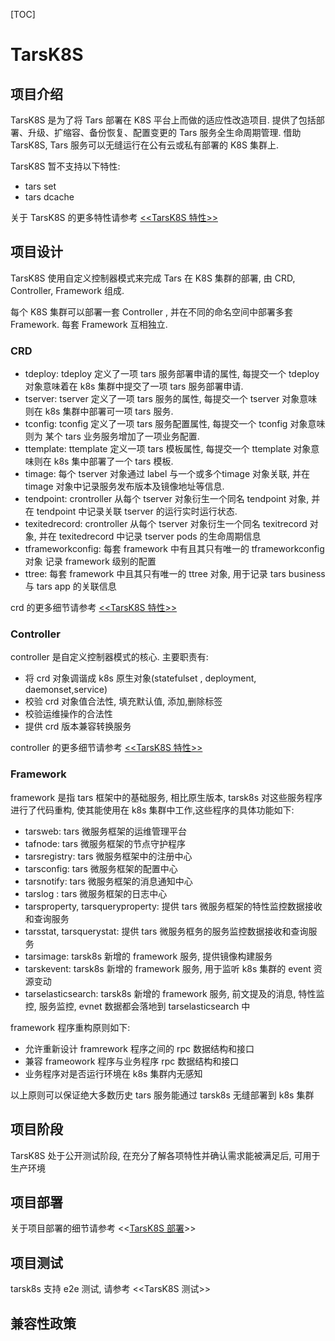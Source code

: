 [TOC]

# TarsK8S

## 项目介绍

TarsK8S 是为了将 Tars 部署在 K8S 平台上而做的适应性改造项目. 提供了包括部署、升级、扩缩容、备份恢复、配置变更的 Tars 服务全生命周期管理. 借助 TarsK8S, Tars 服务可以无缝运行在公有云或私有部署的
K8S 集群上.

TarsK8S 暂不支持以下特性:

+ tars set
+ tars dcache

关于 TarsK8S 的更多特性请参考 [<<TarsK8S 特性>>](property.md)

## 项目设计

TarsK8S 使用自定义控制器模式来完成 Tars 在 K8S 集群的部署, 由 CRD, Controller, Framework 组成.

每个 K8S 集群可以部署一套 Controller , 并在不同的命名空间中部署多套 Framework. 每套 Framework 互相独立.

### CRD

+ tdeploy:  tdeploy 定义了一项 tars 服务部署申请的属性, 每提交一个 tdeploy 对象意味着在 k8s 集群中提交了一项 tars 服务部署申请.
+ tserver:   tserver 定义了一项 tars 服务的属性, 每提交一个 tserver 对象意味则在 k8s 集群中部署可一项 tars 服务.
+ tconfig:   tconfig 定义了一项 tars 服务配置属性, 每提交一个 tconfig 对象意味则为 某个 tars 业务服务增加了一项业务配置.
+ ttemplate:  ttemplate 定义一项 tars 模板属性, 每提交一个 ttemplate 对象意味则在 k8s 集中部署了一个 tars 模板.
+ timage:  每个 tserver 对象通过 label 与一个或多个timage 对象关联, 并在 timage 对象中记录服务发布版本及镜像地址等信息.
+ tendpoint:  crontroller 从每个 tserver 对象衍生一个同名 tendpoint 对象, 并在 tendpoint 中记录关联 tserver 的运行实时运行状态.
+ texitedrecord: crontroller 从每个 tserver 对象衍生一个同名 texitrecord 对象, 并在 texitedrecord 中记录 tserver pods 的生命周期信息
+ tframeworkconfig:  每套 framework 中有且其只有唯一的 tframeworkconfig 对象 记录 framework 级别的配置
+ ttree:  每套 framework 中且其只有唯一的 ttree 对象, 用于记录 tars business 与 tars app 的关联信息

crd 的更多细节请参考 [<<TarsK8S 特性>>](property.md)

### Controller

controller 是自定义控制器模式的核心. 主要职责有:

+ 将 crd 对象调谐成 k8s 原生对象(statefulset , deployment, daemonset,service)
+ 校验 crd 对象值合法性, 填充默认值, 添加,删除标签
+ 校验运维操作的合法性
+ 提供 crd 版本兼容转换服务

controller 的更多细节请参考 [<<TarsK8S 特性>>](property.md)

### Framework

framework 是指 tars 框架中的基础服务, 相比原生版本, tarsk8s 对这些服务程序进行了代码重构, 使其能使用在 k8s 集群中工作,这些程序的具体功能如下:

+ tarsweb:  tars 微服务框架的运维管理平台
+ tafnode:  tars 微服务框架的节点守护程序
+ tarsregistry:   tars 微服务框架中的注册中心
+ tarsconfig:  tars 微服务框架的配置中心
+ tarsnotify:  tars 微服务框架的消息通知中心
+ tarslog :  tars 微服务框架的日志中心
+ tarsproperty, tarsqueryproperty:  提供 tars 微服务框架的特性监控数据接收和查询服务
+ tarsstat, tarsquerystat:  提供 tars 微服务框务的服务监控数据接收和查询服务
+ tarsimage:  tarsk8s 新增的 framework 服务, 提供镜像构建服务
+ tarskevent:  tarsk8s 新增的 framework 服务, 用于监听 k8s 集群的 event 资源变动
+ tarselasticsearch:  tarsk8s 新增的 framework 服务, 前文提及的消息, 特性监控, 服务监控, evnet 数据都会落地到 tarselasticsearch 中

framework 程序重构原则如下:

+ 允许重新设计 framrework 程序之间的 rpc 数据结构和接口
+ 兼容 frameowork 程序与业务程序 rpc 数据结构和接口
+ 业务程序对是否运行环境在 k8s 集群内无感知

以上原则可以保证绝大多数历史 tars 服务能通过 tarsk8s 无缝部署到 k8s 集群

## 项目阶段

TarsK8S 处于公开测试阶段, 在充分了解各项特性并确认需求能被满足后, 可用于生产环境

## 项目部署

关于项目部署的细节请参考 <<[TarsK8S 部署](deploy.md)>>

## 项目测试

tarsk8s 支持 e2e 测试, 请参考 <<TarsK8S 测试>>

## 兼容性政策

